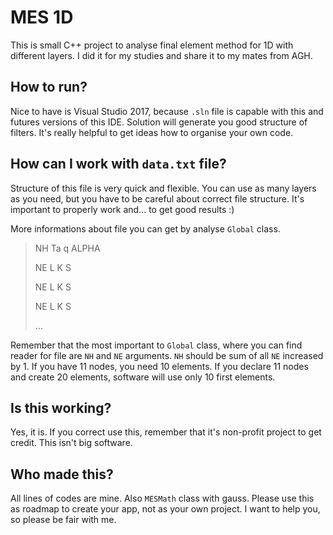 # MES 1D
This is small C++ project to analyse final element method for 1D with different layers. I did it for my studies and share it to my mates from AGH.

## How to run?
Nice to have is Visual Studio 2017, because `.sln` file is capable with this and futures versions of this IDE. Solution will generate you good structure of filters. It's really helpful to get ideas how to organise your own code.

## How can I work with `data.txt` file?
Structure of this file is very quick and flexible. You can use as many layers as you need, but you have to be careful about correct file structure. It's important to properly work and... to get good results :)

More informations about file you can get by analyse `Global` class.
> NH Ta q ALPHA
>
> NE L K S
>
> NE L K S
>
> NE L K S
>
> ...

Remember that the most important to `Global` class, where you can find reader for file are `NH` and `NE` arguments. `NH` should be sum of all `NE` increased by 1. If you have 11 nodes, you need 10 elements. If you declare 11 nodes and create 20 elements, software will use only 10 first elements.

## Is this working?
Yes, it is. If you correct use this, remember that it's non-profit project to get credit. This isn't big software.

## Who made this?
All lines of codes are mine. Also `MESMath` class with gauss. Please use this as roadmap to create your app, not as your own project. I want to help you, so please be fair with me.
